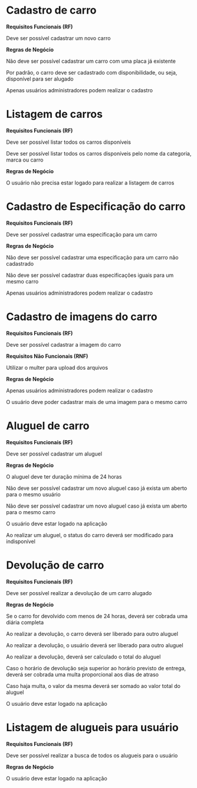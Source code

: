 # Cadastro de carro

**Requisitos Funcionais (RF)**

Deve ser possível cadastrar um novo carro

**Regras de Negócio**

Não deve ser possível cadastrar um carro com uma placa já existente

Por padrão, o carro deve ser cadastrado com disponibilidade, ou seja, disponível para ser alugado

Apenas usuários administradores podem realizar o cadastro

# Listagem de carros

**Requisitos Funcionais (RF)**

Deve ser possível listar todos os carros disponíveis

Deve ser possível listar todos os carros disponíveis pelo nome da categoria, marca ou carro

**Regras de Negócio**

O usuário não precisa estar logado para realizar a listagem de carros

# Cadastro de Especificação do carro

**Requisitos Funcionais (RF)**

Deve ser possível cadastrar uma especificação para um carro

**Regras de Negócio**

Não deve ser possível cadastrar uma especificação para um carro não cadastrado

Não deve ser possível cadastrar duas especificações iguais para um mesmo carro

Apenas usuários administradores podem realizar o cadastro

# Cadastro de imagens do carro

**Requisitos Funcionais (RF)**

Deve ser possível cadastrar a imagem do carro

**Requisitos Não Funcionais (RNF)**

Utilizar o multer para upload dos arquivos

**Regras de Negócio**

Apenas usuários administradores podem realizar o cadastro

O usuário deve poder cadastrar mais de uma imagem para o mesmo carro

# Aluguel de carro

**Requisitos Funcionais (RF)**

Deve ser possível cadastrar um aluguel

**Regras de Negócio**

O aluguel deve ter duração mínima de 24 horas

Não deve ser possível cadastrar um novo aluguel caso já exista um aberto para o mesmo usuário

Não deve ser possível cadastrar um novo aluguel caso já exista um aberto para o mesmo carro

O usuário deve estar logado na aplicação

Ao realizar um aluguel, o status do carro deverá ser modificado para indisponível

# Devolução de carro

**Requisitos Funcionais (RF)**

Deve ser possível realizar a devolução de um carro alugado

**Regras de Negócio**

Se o carro for devolvido com menos de 24 horas, deverá ser cobrada uma diária completa

Ao realizar a devolução, o carro deverá ser liberado para outro aluguel

Ao realizar a devolução, o usuário deverá ser liberado para outro aluguel

Ao realizar a devolução, deverá ser calculado o total do aluguel

Caso o horário de devolução seja superior ao horário previsto de entrega, deverá ser cobrada uma multa proporcional aos dias de atraso

Caso haja multa, o valor da mesma deverá ser somado ao valor total do aluguel

O usuário deve estar logado na aplicação

# Listagem de alugueis para usuário

**Requisitos Funcionais (RF)**

Deve ser possível realizar a busca de todos os alugueis para o usuário

**Regras de Negócio**

O usuário deve estar logado na aplicação
